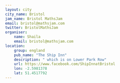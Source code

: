 ```yaml
---
layout: city                                           
city_name: Bristol                                                               
jam_name: Bristol MathsJam
email: bristol@mathsjam.com
twitter: BristolMathsJam
organiser:
    name: Shaila
    email: bristol@mathsjam.com
location:
    group: england
    pub_name: "The Ship Inn"
    description: " which is on Lower Park Row"
    url: https://www.facebook.com/ShipInnatBristol
    lon: -2.5981378
    lat: 51.4517792
---
```

